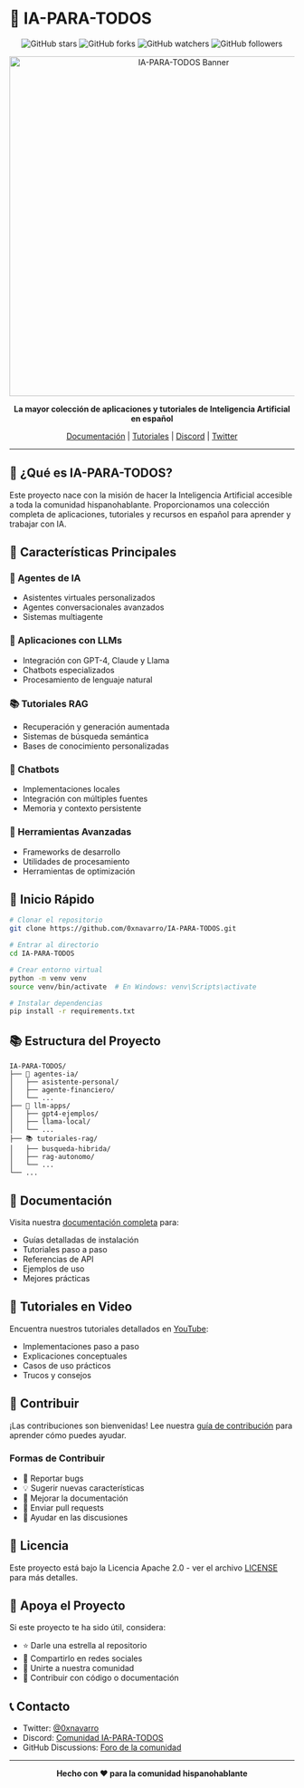 # 🤖 IA-PARA-TODOS

<div align="center">

![GitHub stars](https://img.shields.io/github/stars/0xnavarro/IA-PARA-TODOS?style=social)
![GitHub forks](https://img.shields.io/github/forks/0xnavarro/IA-PARA-TODOS?style=social)
![GitHub watchers](https://img.shields.io/github/watchers/0xnavarro/IA-PARA-TODOS?style=social)
![GitHub followers](https://img.shields.io/github/followers/0xnavarro?style=social)

<img src="assets/banner.png" alt="IA-PARA-TODOS Banner" width="600px"/>

**La mayor colección de aplicaciones y tutoriales de Inteligencia Artificial en español**

[Documentación](https://0xnavarro.github.io/IA-PARA-TODOS) |
[Tutoriales](https://www.youtube.com/channel/UC-9foKZSXtH3zm-4b8qzbtA) |
[Discord](https://discord.gg/TU_LINK) |
[Twitter](https://twitter.com/0xnavarro)

</div>

---

## 🌟 ¿Qué es IA-PARA-TODOS?

Este proyecto nace con la misión de hacer la Inteligencia Artificial accesible a toda la comunidad hispanohablante. Proporcionamos una colección completa de aplicaciones, tutoriales y recursos en español para aprender y trabajar con IA.

## 🎯 Características Principales

### 🤖 Agentes de IA
- Asistentes virtuales personalizados
- Agentes conversacionales avanzados
- Sistemas multiagente

### 🧠 Aplicaciones con LLMs
- Integración con GPT-4, Claude y Llama
- Chatbots especializados
- Procesamiento de lenguaje natural

### 📚 Tutoriales RAG
- Recuperación y generación aumentada
- Sistemas de búsqueda semántica
- Bases de conocimiento personalizadas

### 💬 Chatbots
- Implementaciones locales
- Integración con múltiples fuentes
- Memoria y contexto persistente

### 🔧 Herramientas Avanzadas
- Frameworks de desarrollo
- Utilidades de procesamiento
- Herramientas de optimización

## 🚀 Inicio Rápido

```bash
# Clonar el repositorio
git clone https://github.com/0xnavarro/IA-PARA-TODOS.git

# Entrar al directorio
cd IA-PARA-TODOS

# Crear entorno virtual
python -m venv venv
source venv/bin/activate  # En Windows: venv\Scripts\activate

# Instalar dependencias
pip install -r requirements.txt
```

## 📚 Estructura del Proyecto

```
IA-PARA-TODOS/
├── 🤖 agentes-ia/
│   ├── asistente-personal/
│   ├── agente-financiero/
│   └── ...
├── 🧠 llm-apps/
│   ├── gpt4-ejemplos/
│   ├── llama-local/
│   └── ...
├── 📚 tutoriales-rag/
│   ├── busqueda-hibrida/
│   ├── rag-autonomo/
│   └── ...
└── ...
```

## 📖 Documentación

Visita nuestra [documentación completa](https://0xnavarro.github.io/IA-PARA-TODOS) para:
- Guías detalladas de instalación
- Tutoriales paso a paso
- Referencias de API
- Ejemplos de uso
- Mejores prácticas

## 🎥 Tutoriales en Video

Encuentra nuestros tutoriales detallados en [YouTube](https://youtube.com/@TU_CANAL):
- Implementaciones paso a paso
- Explicaciones conceptuales
- Casos de uso prácticos
- Trucos y consejos

## 🤝 Contribuir

¡Las contribuciones son bienvenidas! Lee nuestra [guía de contribución](CONTRIBUTING.md) para aprender cómo puedes ayudar.

### Formas de Contribuir
- 🐛 Reportar bugs
- 💡 Sugerir nuevas características
- 📝 Mejorar la documentación
- 🔧 Enviar pull requests
- 💬 Ayudar en las discusiones

## 📜 Licencia

Este proyecto está bajo la Licencia Apache 2.0 - ver el archivo [LICENSE](LICENSE) para más detalles.

## 🌟 Apoya el Proyecto

Si este proyecto te ha sido útil, considera:
- ⭐ Darle una estrella al repositorio
- 📢 Compartirlo en redes sociales
- 👥 Unirte a nuestra comunidad
- 🤝 Contribuir con código o documentación

## 📞 Contacto

- Twitter: [@0xnavarro](https://twitter.com/0xnavarro)
- Discord: [Comunidad IA-PARA-TODOS](https://discord.gg/TU_LINK)
- GitHub Discussions: [Foro de la comunidad](https://github.com/0xnavarro/IA-PARA-TODOS/discussions)

---

<div align="center">

**Hecho con ❤️ para la comunidad hispanohablante**

</div>
